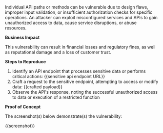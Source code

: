 Individual API paths or methods can be vulnerable due to design flaws, improper input validation, or insufficient authorization checks for specific operations. An attacker can exploit misconfigured services and APIs to gain unauthorized access to data, cause service disruptions, or abuse resources.

**Business Impact**

This vulnerability can result in financial losses and regulatory fines, as well as reputational damage and a loss of customer trust.

**Steps to Reproduce**

1. Identify an API endpoint that processes sensitive data or performs critical actions: {{sensitive api endpoint URL}}
2. Craft a request to the sensitive endpoint, attempting to access or modify data: {{crafted payload}}
3. Observe the API's response, noting the successful unauthorized access to data or execution of a restricted function

**Proof of Concept**

The screenshot(s) below demonstrate(s) the vulnerability:

{{screenshot}}
